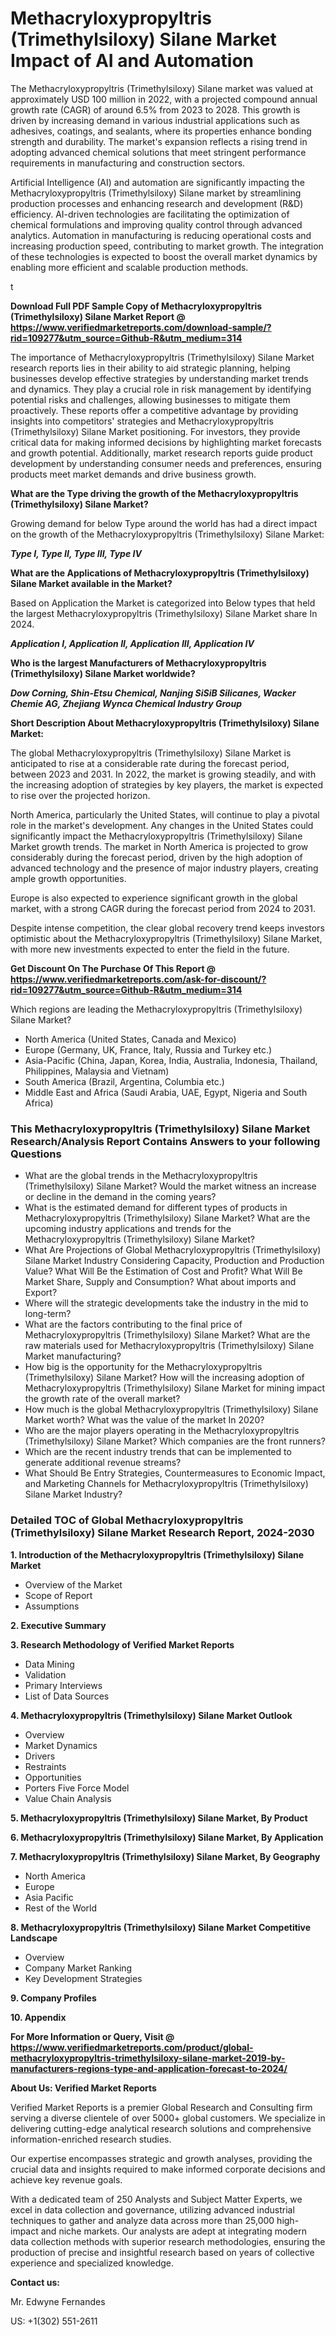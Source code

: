 <meta name="title" content="Global Methacryloxypropyltris (Trimethylsiloxy) Silane Market Impact of AI and Automation"><meta name="description" content="The Methacryloxypropyltris (Trimethylsiloxy) Silane market was valued at approximately USD 100 million in 2022, with a projected compound annual growth rate (CAGR) of "><meta name="title" content="Methacryloxypropyltris (Trimethylsiloxy) Silane Market Size, Share, Scope, Trends, Growth, Opportunities, Analysis, Forecast"><h1>Methacryloxypropyltris (Trimethylsiloxy) Silane Market Impact of AI and Automation</h1><p>The Methacryloxypropyltris (Trimethylsiloxy) Silane market was valued at approximately USD 100 million in 2022, with a projected compound annual growth rate (CAGR) of around 6.5% from 2023 to 2028. This growth is driven by increasing demand in various industrial applications such as adhesives, coatings, and sealants, where its properties enhance bonding strength and durability. The market's expansion reflects a rising trend in adopting advanced chemical solutions that meet stringent performance requirements in manufacturing and construction sectors.</p><p>Artificial Intelligence (AI) and automation are significantly impacting the Methacryloxypropyltris (Trimethylsiloxy) Silane market by streamlining production processes and enhancing research and development (R&D) efficiency. AI-driven technologies are facilitating the optimization of chemical formulations and improving quality control through advanced analytics. Automation in manufacturing is reducing operational costs and increasing production speed, contributing to market growth. The integration of these technologies is expected to boost the overall market dynamics by enabling more efficient and scalable production methods.</p>t</p><p id="" class=""><strong>Download Full PDF Sample Copy of Methacryloxypropyltris (Trimethylsiloxy) Silane Market Report @ <a href="https://www.verifiedmarketreports.com/download-sample/?rid=109277&utm_source=Github-R&utm_medium=314" target="_blank">https://www.verifiedmarketreports.com/download-sample/?rid=109277&utm_source=Github-R&utm_medium=314</a></strong></p><p>The importance of&nbsp;Methacryloxypropyltris (Trimethylsiloxy) Silane Market research reports lies in their ability to aid strategic planning, helping businesses develop effective strategies by understanding market trends and dynamics. They play a crucial role in risk management by identifying potential risks and challenges, allowing businesses to mitigate them proactively. These reports offer a competitive advantage by providing insights into competitors' strategies and Methacryloxypropyltris (Trimethylsiloxy) Silane Market positioning. For investors, they provide critical data for making informed decisions by highlighting market forecasts and growth potential. Additionally, market research reports guide product development by understanding consumer needs and preferences, ensuring products meet market demands and drive business growth.</p><p><strong>What are the&nbsp;Type driving the growth of the Methacryloxypropyltris (Trimethylsiloxy) Silane Market?</strong></p><p id="" class="">Growing demand for below Type around the world has had a direct impact on the growth of the Methacryloxypropyltris (Trimethylsiloxy) Silane Market:</p><em><strong>Type I, Type II, Type III, Type IV</strong></em></p><strong>What are the&nbsp;Applications&nbsp;of Methacryloxypropyltris (Trimethylsiloxy) Silane Market available in the Market?</strong></p><p id="" class="">Based on Application the Market is categorized into Below types that held the largest Methacryloxypropyltris (Trimethylsiloxy) Silane Market share In 2024.</p><em><strong>Application I, Application II, Application III, Application IV</strong></em></p><strong>Who is the largest Manufacturers of Methacryloxypropyltris (Trimethylsiloxy) Silane Market worldwide?</strong></p><p><em><strong>Dow Corning, Shin-Etsu Chemical, Nanjing SiSiB Silicanes, Wacker Chemie AG, Zhejiang Wynca Chemical Industry Group</strong></em></p><p id="" class=""><strong>Short Description About Methacryloxypropyltris (Trimethylsiloxy) Silane Market:</strong></p><p>The global Methacryloxypropyltris (Trimethylsiloxy) Silane Market is anticipated to rise at a considerable rate during the forecast period, between 2023 and 2031. In 2022, the market is growing steadily, and with the increasing adoption of strategies by key players, the market is expected to rise over the projected horizon.</p><p>North America, particularly the United States, will continue to play a pivotal role in the market's development. Any changes in the United States could significantly impact the Methacryloxypropyltris (Trimethylsiloxy) Silane Market growth trends. The market in North America is projected to grow considerably during the forecast period, driven by the high adoption of advanced technology and the presence of major industry players, creating ample growth opportunities.</p><p>Europe is also expected to experience significant growth in the global market, with a strong CAGR during the forecast period from 2024 to 2031.</p><p>Despite intense competition, the clear global recovery trend keeps investors optimistic about the Methacryloxypropyltris (Trimethylsiloxy) Silane Market, with more new investments expected to enter the field in the future.</p><p id="" class=""><strong>Get Discount On The Purchase Of This Report @ <a href="https://www.verifiedmarketreports.com/ask-for-discount/?rid=109277&utm_source=Github-R&utm_medium=314" target="_blank">https://www.verifiedmarketreports.com/ask-for-discount/?rid=109277&utm_source=Github-R&utm_medium=314</a></strong></p>Which regions are leading the Methacryloxypropyltris (Trimethylsiloxy) Silane Market?</p><ul><li>North America (United States, Canada and Mexico)</li><li>Europe (Germany, UK, France, Italy, Russia and Turkey etc.)</li><li>Asia-Pacific (China, Japan, Korea, India, Australia, Indonesia, Thailand, Philippines, Malaysia and Vietnam)</li><li>South America (Brazil, Argentina, Columbia etc.)</li><li>Middle East and Africa (Saudi Arabia, UAE, Egypt, Nigeria and South Africa)</li></ul><h3 id="" class="">This Methacryloxypropyltris (Trimethylsiloxy) Silane Market Research/Analysis Report Contains Answers to your following Questions</h3><ul><li>What are the global trends in the Methacryloxypropyltris (Trimethylsiloxy) Silane Market? Would the market witness an increase or decline in the demand in the coming years?</li><li>What is the estimated demand for different types of products in Methacryloxypropyltris (Trimethylsiloxy) Silane Market? What are the upcoming industry applications and trends for the Methacryloxypropyltris (Trimethylsiloxy) Silane Market?</li><li>What Are Projections of Global Methacryloxypropyltris (Trimethylsiloxy) Silane Market Industry Considering Capacity, Production and Production Value? What Will Be the Estimation of Cost and Profit? What Will Be Market Share, Supply and Consumption? What about imports and Export?</li><li>Where will the strategic developments take the industry in the mid to long-term?</li><li>What are the factors contributing to the final price of Methacryloxypropyltris (Trimethylsiloxy) Silane Market? What are the raw materials used for Methacryloxypropyltris (Trimethylsiloxy) Silane Market manufacturing?</li><li>How big is the opportunity for the Methacryloxypropyltris (Trimethylsiloxy) Silane Market? How will the increasing adoption of Methacryloxypropyltris (Trimethylsiloxy) Silane Market for mining impact the growth rate of the overall market?</li><li>How much is the global Methacryloxypropyltris (Trimethylsiloxy) Silane Market worth? What was the value of the market In 2020?</li><li>Who are the major players operating in the Methacryloxypropyltris (Trimethylsiloxy) Silane Market? Which companies are the front runners?</li><li>Which are the recent industry trends that can be implemented to generate additional revenue streams?</li><li>What Should Be Entry Strategies, Countermeasures to Economic Impact, and Marketing Channels for Methacryloxypropyltris (Trimethylsiloxy) Silane Market Industry?</li></ul><h3 id="" class="">Detailed TOC of Global Methacryloxypropyltris (Trimethylsiloxy) Silane Market Research Report, 2024-2030</h3><p id="" class=""><strong>1. Introduction of the Methacryloxypropyltris (Trimethylsiloxy) Silane Market</strong></p><ul><li>Overview of the Market</li><li>Scope of Report</li><li>Assumptions</li></ul><p id="" class=""><strong>2. Executive Summary</strong></p><p id="" class=""><strong>3. Research Methodology of Verified Market Reports</strong></p><ul><li>Data Mining</li><li>Validation</li><li>Primary Interviews</li><li>List of Data Sources</li></ul><p id="" class=""><strong>4. Methacryloxypropyltris (Trimethylsiloxy) Silane Market Outlook</strong></p><ul><li>Overview</li><li>Market Dynamics</li><li>Drivers</li><li>Restraints</li><li>Opportunities</li><li>Porters Five Force Model</li><li>Value Chain Analysis</li></ul><p id="" class=""><strong>5. Methacryloxypropyltris (Trimethylsiloxy) Silane Market, By Product</strong></p><p id="" class=""><strong>6. Methacryloxypropyltris (Trimethylsiloxy) Silane Market, By Application</strong></p><p id="" class=""><strong>7. Methacryloxypropyltris (Trimethylsiloxy) Silane Market, By Geography</strong></p><ul><li>North America</li><li>Europe</li><li>Asia Pacific</li><li>Rest of the World</li></ul><p id="" class=""><strong>8. Methacryloxypropyltris (Trimethylsiloxy) Silane Market Competitive Landscape</strong></p><ul><li>Overview</li><li>Company Market Ranking</li><li>Key Development Strategies</li></ul><p id="" class=""><strong>9. Company Profiles</strong></p><p id="" class=""><strong>10. Appendix</strong></p><p id="" class=""><strong>For More Information or Query, Visit @ <a href="https://www.verifiedmarketreports.com/product/global-methacryloxypropyltris-trimethylsiloxy-silane-market-2019-by-manufacturers-regions-type-and-application-forecast-to-2024/" target="_blank">https://www.verifiedmarketreports.com/product/global-methacryloxypropyltris-trimethylsiloxy-silane-market-2019-by-manufacturers-regions-type-and-application-forecast-to-2024/</a></strong></p><p id="" class=""><strong>About Us: Verified Market Reports</strong></p><p id="" class="">Verified Market Reports is a premier Global Research and Consulting firm serving a diverse clientele of over 5000+ global customers. We specialize in delivering cutting-edge analytical research solutions and comprehensive information-enriched research studies.</p><p id="" class="">Our expertise encompasses strategic and growth analyses, providing the crucial data and insights required to make informed corporate decisions and achieve key revenue goals.</p><p id="" class="">With a dedicated team of 250 Analysts and Subject Matter Experts, we excel in data collection and governance, utilizing advanced industrial techniques to gather and analyze data across more than 25,000 high-impact and niche markets. Our analysts are adept at integrating modern data collection methods with superior research methodologies, ensuring the production of precise and insightful research based on years of collective experience and specialized knowledge.</p><p id="" class=""><strong>Contact us:</strong></p><p id="" class="">Mr. Edwyne Fernandes</p><p id="" class="">US: +1(302) 551-2611</p>
